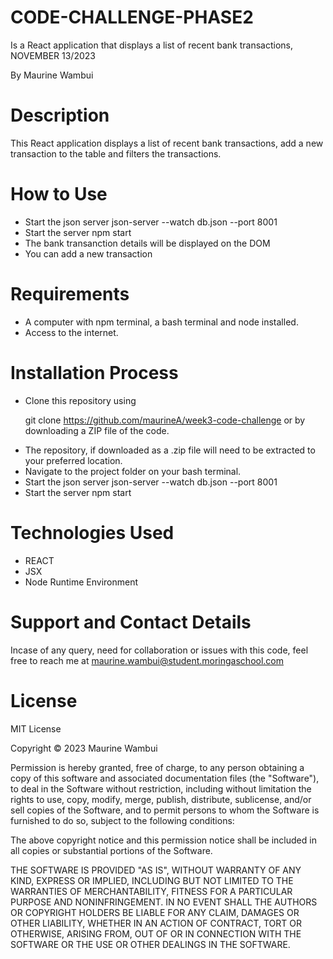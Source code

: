 # CODE-CHALLENGE-PHASE2

Is a React application that displays a list of recent bank transactions, NOVEMBER 13/2023

By Maurine Wambui

# Description

This React application displays a list of recent bank transactions, add a new transaction to the table and filters the transactions.

# How to Use

<ul>
<li>Start the json server json-server --watch db.json --port 8001</li>
<li>Start the server npm start</li>
<li>The bank transanction details will be displayed on the DOM</li>
<li>You can add a new transaction </li>


</ul>

# Requirements

<ul>
<li>A computer with npm terminal, a bash terminal and node installed.</li>
<li>Access to the internet.</li>
</ul>

# Installation Process

<ul>
<li>Clone this repository using

  git clone https://github.com/maurineA/week3-code-challenge
or by downloading a ZIP file of the code.</li>
<li>The repository, if downloaded as a .zip file will need to be extracted to your preferred location.</li>
<li>Navigate to the project folder on your bash terminal.</li>
<li>Start the json server json-server --watch db.json --port 8001</li>
<li>Start the server npm start</li>
</ul>

  # Technologies Used
<ul>
<li>REACT</li>
<li>JSX</li>
<li>Node Runtime Environment</li>
</ul>


# Support and Contact Details

Incase of any query, need for collaboration or issues with this code, feel free to reach me at maurine.wambui@student.moringaschool.com

# License

MIT License

Copyright © 2023 Maurine Wambui 

Permission is hereby granted, free of charge, to any person obtaining a copy of this software and associated documentation files (the "Software"), to deal in the Software without restriction, including without limitation the rights to use, copy, modify, merge, publish, distribute, sublicense, and/or sell copies of the Software, and to permit persons to whom the Software is furnished to do so, subject to the following conditions:

The above copyright notice and this permission notice shall be included in all copies or substantial portions of the Software.

THE SOFTWARE IS PROVIDED "AS IS", WITHOUT WARRANTY OF ANY KIND, EXPRESS OR IMPLIED, INCLUDING BUT NOT LIMITED TO THE WARRANTIES OF MERCHANTABILITY, FITNESS FOR A PARTICULAR PURPOSE AND NONINFRINGEMENT. IN NO EVENT SHALL THE AUTHORS OR COPYRIGHT HOLDERS BE LIABLE FOR ANY CLAIM, DAMAGES OR OTHER LIABILITY, WHETHER IN AN ACTION OF CONTRACT, TORT OR OTHERWISE, ARISING FROM, OUT OF OR IN CONNECTION WITH THE SOFTWARE OR THE USE OR OTHER DEALINGS IN THE SOFTWARE.